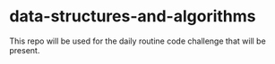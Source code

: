 # data-structures-and-algorithms

This repo will be used for the daily routine code challenge that will be present.
